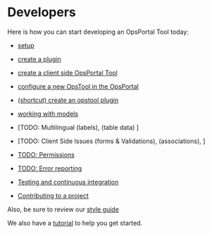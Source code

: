 # Developers

Here is how you can start developing an OpsPortal Tool today:

+ [setup](develop_setup.md)
+ [create a plugin](develop_plugin_create.md)
+ [create a client side OpsPortal Tool](develop_client_opstool.md)
+ [configure a new OpsTool in the OpsPortal](develop_opsportal_config.md)
+ [(shortcut) create an opstool plugin](develop_plugin_opstool.md)

+ [working with models](develop_models.md)

+ [TODO: Multilingual (labels), (table data) ]
+ [TODO: Client Side Issues (forms & Validations), (associations), ]
+ [TODO: Permissions ](develop_permissions.md)

+ [TODO: Error reporting](develop_errors.md)

+ [Testing and continuous integration](develop_testing.md)

+ [Contributing to a project](develop_contribute.md)


Also, be sure to review our [style guide](../style_guide/StyleGuide.md)

We also have a [tutorial](../tutorial/tutorial.md) to help you get started.

